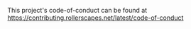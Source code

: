 This project's code-of-conduct can be found at https://contributing.rollerscapes.net/latest/code-of-conduct
